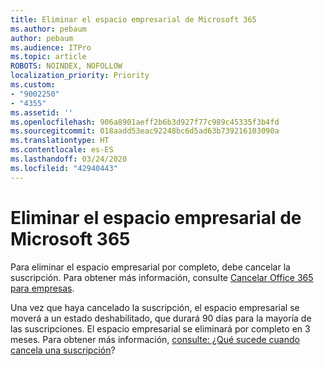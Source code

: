 ```yaml
---
title: Eliminar el espacio empresarial de Microsoft 365
ms.author: pebaum
author: pebaum
ms.audience: ITPro
ms.topic: article
ROBOTS: NOINDEX, NOFOLLOW
localization_priority: Priority
ms.custom:
- "9002250"
- "4355"
ms.assetid: ''
ms.openlocfilehash: 906a8901aeff2b6b3d927f77c989c45335f3b4fd
ms.sourcegitcommit: 018aadd53eac92248bc6d5ad63b739216103090a
ms.translationtype: HT
ms.contentlocale: es-ES
ms.lasthandoff: 03/24/2020
ms.locfileid: "42940443"
---
```

# <a name="delete-microsoft-365-tenant"></a>Eliminar el espacio empresarial de Microsoft 365

Para eliminar el espacio empresarial por completo, debe cancelar la suscripción. Para obtener más información, consulte [Cancelar Office 365 para empresas](https://docs.microsoft.com/microsoft-365/commerce/subscriptions/cancel-your-subscription?view=o365-worldwide). 
 
Una vez que haya cancelado la suscripción, el espacio empresarial se moverá a un estado deshabilitado, que durará 90 días para la mayoría de las suscripciones. El espacio empresarial se eliminará por completo en 3 meses. Para obtener más información, [consulte: ¿Qué sucede cuando cancela una suscripción](https://docs.microsoft.com/microsoft-365/commerce/subscriptions/cancel-your-subscription?view=o365-worldwide#what-happens-when-you-cancel-a-subscription)?
